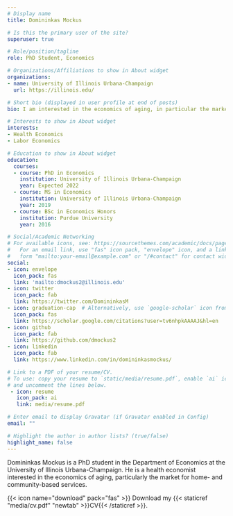 ```yaml
---
# Display name
title: Domininkas Mockus

# Is this the primary user of the site?
superuser: true

# Role/position/tagline
role: PhD Student, Economics

# Organizations/Affiliations to show in About widget
organizations:
- name: University of Illinois Urbana-Champaign
  url: https://illinois.edu/

# Short bio (displayed in user profile at end of posts)
bio: I am interested in the economics of aging, in particular the market for home- and community-based services (HCBS).

# Interests to show in About widget
interests:
- Health Economics
- Labor Economics

# Education to show in About widget
education:
  courses:
  - course: PhD in Economics
    institution: University of Illinois Urbana-Champaign
    year: Expected 2022
  - course: MS in Economics
    institution: University of Illinois Urbana-Champaign
    year: 2019
  - course: BSc in Economics Honors
    institution: Purdue University
    year: 2016

# Social/Academic Networking
# For available icons, see: https://sourcethemes.com/academic/docs/page-builder/#icons
#   For an email link, use "fas" icon pack, "envelope" icon, and a link in the
#   form "mailto:your-email@example.com" or "/#contact" for contact widget.
social:
- icon: envelope
  icon_pack: fas
  link: 'mailto:dmockus2@illinois.edu'
- icon: twitter
  icon_pack: fab
  link: https://twitter.com/DomininkasM
- icon: graduation-cap  # Alternatively, use `google-scholar` icon from `ai` icon pack
  icon_pack: fas
  link: https://scholar.google.com/citations?user=tv6nhpkAAAAJ&hl=en
- icon: github
  icon_pack: fab
  link: https://github.com/dmockus2
- icon: linkedin
  icon_pack: fab
  link: https://www.linkedin.com/in/domininkasmockus/

# Link to a PDF of your resume/CV.
# To use: copy your resume to `static/media/resume.pdf`, enable `ai` icons in `params.toml`, 
# and uncomment the lines below.
 - icon: resume
   icon_pack: ai
   link: media/resume.pdf

# Enter email to display Gravatar (if Gravatar enabled in Config)
email: ""

# Highlight the author in author lists? (true/false)
highlight_name: false
---
```

Domininkas Mockus is a PhD student in the Department of Economics at the University of Illinois Urbana-Champaign. He is a health economist interested in the economics of aging, particularly the market for home- and community-based services.

{{< icon name="download" pack="fas" >}} Download my {{< staticref "media/cv.pdf" "newtab" >}}CV{{< /staticref >}}.
